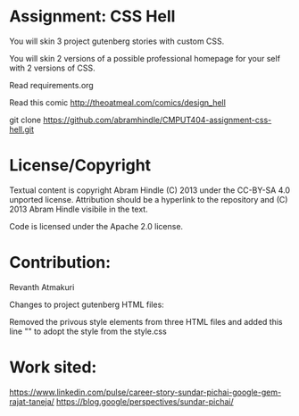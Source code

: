 Assignment: CSS Hell
====================

You will skin 3 project gutenberg stories with custom CSS.

You will skin 2 versions of a possible professional homepage for your
self with 2 versions of CSS.

Read requirements.org

Read this comic http://theoatmeal.com/comics/design_hell

git clone https://github.com/abramhindle/CMPUT404-assignment-css-hell.git

License/Copyright
=================

Textual content is copyright Abram Hindle (C) 2013 under the CC-BY-SA
4.0 unported license. Attribution should be a hyperlink to the
repository and (C) 2013 Abram Hindle visibile in the text.

Code is licensed under the Apache 2.0 license.


Contribution:
=============
Revanth Atmakuri

Changes to project gutenberg HTML files:

Removed the privous style elements from three HTML files and added this line "<link rel="stylesheet" type="text/css" href="style.css">" to adopt the style from the style.css 


Work sited:
===========
https://www.linkedin.com/pulse/career-story-sundar-pichai-google-gem-rajat-taneja/
https://blog.google/perspectives/sundar-pichai/